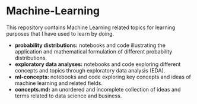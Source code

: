 # Machine-Learning
This repository contains Machine Learning related topics for learning purposes that I have used to learn by doing.

- **probability distributions:** notebooks and code illustrating the application and mathematical formulation
of different probability distributions.
- **exploratory data analyses:** notebooks and code exploring different concepts and topics through exploratory data analysis
(EDA).
- **ml-concepts:** notebooks and code exploring key concepts and ideas of machine learning and related fields.
- **concepts.md:** an unordered and incomplete collection of ideas and terms related to data science and business.